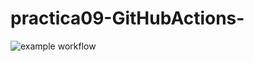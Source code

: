 # practica09-GitHubActions-

![example workflow](https://github.com/github/docs/actions/workflows/main.yml/badge.svg)

